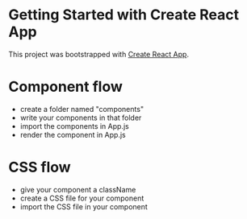 # Getting Started with Create React App

This project was bootstrapped with [Create React App](https://github.com/facebook/create-react-app).

# Component flow

  - create a folder named "components"
  - write your components in that folder
  - import the components in App.js
  - render the component in App.js

# CSS flow

  - give your component a className
  - create a CSS file for your component
  - import the CSS file in your component
